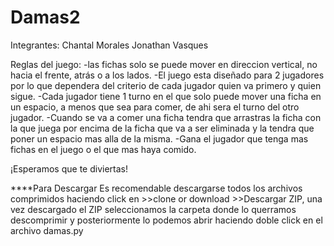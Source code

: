 # Damas2
Integrantes: Chantal Morales
             Jonathan Vasques

Reglas del juego:
-las fichas solo se puede mover en direccion vertical, no hacia el frente, atrás o a los lados.
-El juego esta diseñado para 2 jugadores por lo que dependera del criterio de cada jugador quien va primero y quien sigue.
-Cada jugador tiene 1 turno en el que solo puede mover una ficha en un espacio, a menos que sea para comer, de ahi sera el turno del otro jugador.
-Cuando se va a comer una ficha tendra que arrastras la ficha con la que juega por encima de la ficha que va a ser eliminada y la tendra que poner un espacio mas alla de la misma.
-Gana el jugador que tenga mas fichas en el juego o el que mas haya comido. 


¡Esperamos que te diviertas!


****Para Descargar 
Es recomendable descargarse todos los archivos comprimidos haciendo click en >>clone or download >>Descargar ZIP, 
una vez descargado el ZIP seleccionamos la carpeta donde lo querramos descomprimir y posteriormente lo podemos abrir haciendo doble click 
en el archivo damas.py 
